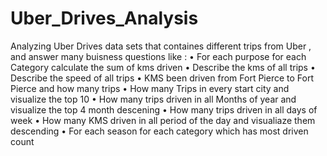 # Uber_Drives_Analysis

Analyzing Uber Drives data sets that containes different trips from Uber , and answer many buisness questions like :
• For each purpose for each Category calculate the sum of kms driven
• Describe the kms of all trips
• Describe the speed of all trips
• KMS been driven from Fort Pierce to Fort Pierce and how many trips
• How many Trips in every start city and visualize the top 10
• How many trips driven in all Months of year and visualize the top 4 month descening
• How many trips driven in all days of week
• How many KMS driven in all period of the day and visualiaze them descending
• For each season for each category which has most driven count

